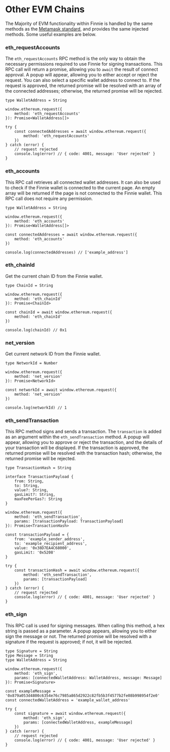 # Other EVM Chains

The Majority of EVM functionality within Finnie is handled by the same methods as the [Metamask standard](https://docs.metamask.io/guide/getting-started.html#basic-considerations), and provides the same injected methods. Some useful examples are below.

### eth\_requestAccounts

The `eth_requestAccounts` RPC method is the only way to obtain the necessary permissions required to use Finnie for signing transactions. This RPC call will return a promise, allowing you to `await` the result of connect approval. A popup will appear, allowing you to either accept or reject the request. You can also select a specific wallet address to connect to. If the request is approved, the returned promise will be resolved with an array of the connected addresses; otherwise, the returned promise will be rejected.

```
type WalletAddress = String

window.ethereum.request({
    method: 'eth_requestAccounts'
}): Promise<WalletAddress[]>
```

```
try {
    const connectedAddresses = await window.ethereum.request({
        method: 'eth_requestAccounts'
    })
} catch (error) {
    // request rejected
    console.log(error) // { code: 4001, message: 'User rejected' }
}
```

### eth\_accounts

This RPC call retrieves all connected wallet addresses. It can also be used to check if the Finnie wallet is connected to the current page. An empty array will be returned if the page is not connected to the Finnie wallet. This RPC call does not require any permission.

```
type WalletAddress = String

window.ethereum.request({
    method: 'eth_accounts'
}): Promise<WalletAddress[]>
```

```
const connectedAddresses = await window.ethereum.request({
    method: 'eth_accounts'
})

console.log(connectedAddresses) // ['example_address']
```

### eth\_chainId

Get the current chain ID from the Finnie wallet.

```
type ChainId = String

window.ethereum.request({
    method: 'eth_chainId'
}): Promise<ChainId>
```

```
const chainId = await window.ethereum.request({
    method: 'eth_chainId'
})

console.log(chainId) // 0x1
```

### net\_version

Get current network ID from the Finnie wallet.

```
type NetworkId = Number

window.ethereum.request({
    method: 'net_version'
}): Promise<NetworkId>
```

```
const networkId = await window.ethereum.request({
    method: 'net_version'
})

console.log(networkId) // 1
```

### eth\_sendTransaction

This RPC method signs and sends a transaction. The `transaction` is added as an argument within the `eth_sendTransaction` method. A popup will appear, allowing you to approve or reject the transaction, and the details of your transaction will be displayed. If the transaction is approved, the returned promise will be resolved with the transaction hash; otherwise, the returned promise will be rejected.

```
type TransactionHash = String

interface TransactionPayload {
    from: String,
    to: String,
    value?: String,
    gasLimit?: String,
    maxFeePerGas?: String
}

window.ethereum.request({
    method: 'eth_sendTransaction',
    params: [transactionPayload: TransactionPayload]
}): Promise<TransactionHash>
```

```
const transactionPayload = {
    from: 'example_sender_address',
    to: 'example_recipient_address',
    value: '0x38D7EA4C68000',
    gasLimit: '0x5208'
}

try {
    const transactionHash = await window.ethereum.request({
        method: 'eth_sendTransaction',
        params: [transactionPayload]
    })
} catch (error) {
    // request rejected
    console.log(error) // { code: 4001, message: 'User rejected' }
}

```

### eth\_sign

This RPC call is used for signing messages. When calling this method, a hex string is passed as a parameter. A popup appears, allowing you to either sign the message or not. The returned promise will be resolved with a signature if the request is approved; if not, it will be rejected.

```
type Signature = String
type Message = String
type WalletAddress = String

window.ethereum.request({
    method: 'eth_sign',
    params: [connectedWalletAddress: WalletAddress, message: Message]
}): Promise<Signature>
```

```
const exampleMessage = '0x879a053d4800c6354e76c7985a865d2922c82fb5b3f4577b2fe08b998954f2e0'
const connectedWalletAddress = 'example_wallet_address'

try {
    const signature = await window.ethereum.request({
        method: 'eth_sign',
        params: [connectedWalletAddress, exampleMessage]
    })
} catch (error) {
    // request rejected
    console.log(error) // { code: 4001, message: 'User rejected' }
}

```
